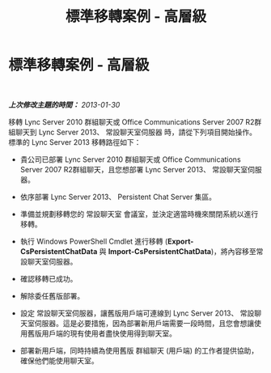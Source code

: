﻿---
title: 標準移轉案例 - 高層級
TOCTitle: 標準移轉案例 - 高層級
ms:assetid: e768a7ca-44e3-4969-a6d9-7ed3e7029c5c
ms:mtpsurl: https://technet.microsoft.com/zh-tw/library/JJ205354(v=OCS.15)
ms:contentKeyID: 49292652
ms.date: 08/24/2015
mtps_version: v=OCS.15
ms.translationtype: HT
---

# 標準移轉案例 - 高層級

 

_**上次修改主題的時間：** 2013-01-30_

移轉 Lync Server 2010 群組聊天或 Office Communications Server 2007 R2群組聊天到 Lync Server 2013、 常設聊天室伺服器 時，請從下列項目開始操作。標準的 Lync Server 2013 移轉路徑如下：

  - 貴公司已部署 Lync Server 2010 群組聊天或 Office Communications Server 2007 R2群組聊天，且您想部署 Lync Server 2013、 常設聊天室伺服器。

  - 依序部署 Lync Server 2013、 Persistent Chat Server 集區。

  - 準備並規劃移轉您的 常設聊天室 會議室，並決定適當時機來關閉系統以進行移轉。

  - 執行 Windows PowerShell Cmdlet 進行移轉 (**Export-CsPersistentChatData** 與 **Import-CsPersistentChatData**)，將內容移至常設聊天室伺服器。

  - 確認移轉已成功。

  - 解除委任舊版部署。

  - 設定 常設聊天室伺服器，讓舊版用戶端可連線到 Lync Server 2013、 常設聊天室伺服器。這是必要措施，因為部署新用戶端需要一段時間，且您會想讓使用舊版用戶端的現有使用者盡快使用得到聊天室。

  - 部署新用戶端，同時持續為使用舊版 群組聊天 (用戶端) 的工作者提供協助，確保他們能使用聊天室。

